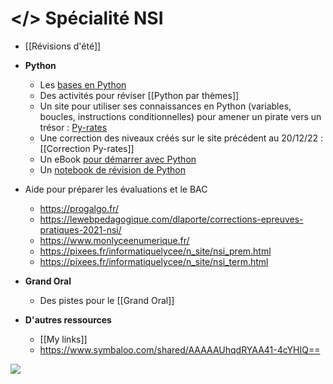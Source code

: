 # </> Spécialité NSI

- [[Révisions d'été]]
- **Python**
	- Les [bases en Python](http://193.49.249.136:20180/~web/mpsi/cours.php)
	- Des activités pour réviser [[Python par thèmes]]
	- Un site pour utiliser ses connaissances en Python (variables, boucles, instructions conditionnelles) pour amener un pirate vers un trésor : [Py-rates](https://py-rates.fr/)
	- Une correction des niveaux créés sur le site précédent au 20/12/22 : [[Correction Py-rates]]
	- Un eBook [pour démarrer avec Python](https://www.calameo.com/read/006275542d7b71bd218c2)
	- Un [notebook de révision de Python](https://mybinder.org/v2/gh/tremulotmaths/notebookspython/master)
	
- Aide pour préparer les évaluations et le BAC
	- https://progalgo.fr/
	- https://lewebpedagogique.com/dlaporte/corrections-epreuves-pratiques-2021-nsi/
	- https://www.monlyceenumerique.fr/
	- https://pixees.fr/informatiquelycee/n_site/nsi_prem.html
	- https://pixees.fr/informatiquelycee/n_site/nsi_term.html
- **Grand Oral**
	- Des pistes pour le [[Grand Oral]]

- **D'autres ressources**
	- [[My links]]
	- https://www.symbaloo.com/shared/AAAAAUhqdRYAA41-4cYHIQ==

![](https://www.pearltrees.com/s/file/view/274150554/)